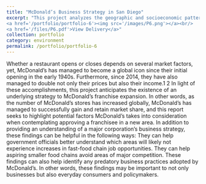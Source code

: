 ```yaml
---
title: "McDonald’s Business Strategy in San Diego"
excerpt: "This project analyzes the geographic and socioeconomic patterns of McDonald’s restaurant locations to uncover the strategy behind its expansion and implications for competition, labor, and policy.<br/>
<a href='/portfolio/portfolio-6'><img src='/images/P6.png'></a><br/>
<a href='/files/P6.pdf'>View Delivery</a>"
collection: portfolio
category: environment
permalink: /portfolio/portfolio-6
---
```


Whether a restaurant opens or closes depends on several market factors, yet, McDonald’s has managed to become a global icon since their initial opening in the early 1940s. Furthermore, since 2014, they have also managed to double not only their prices but also their income.1 2 In light of these accomplishments, this project anticipates the existence of an underlying strategy to McDonald’s franchise expansion. In other words, as the number of McDonald’s stores has increased globally, McDonald’s has managed to successfully gain and retain market share, and this report seeks to highlight potential factors McDonald’s takes into consideration when contemplating approving a franchisee in a new area. In addition to providing an understanding of a major corporation’s business strategy, these findings can be helpful in the following ways: They can help government officials better understand which areas will likely not experience increases in fast-food chain job opportunities. They can help aspiring smaller food chains avoid areas of major competition. These findings can also help identify any predatory business practices adopted by McDonald’s. In other words, these findings may be important to not only businesses but also everyday consumers and policymakers.
